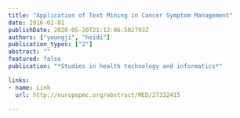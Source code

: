 ```yaml
---
title: "Application of Text Mining in Cancer Symptom Management"
date: 2016-01-01
publishDate: 2020-05-20T21:12:06.502793Z
authors: ["youngji", "heidi"]
publication_types: ["2"]
abstract: ""
featured: false
publication: "*Studies in health technology and informatics*"

links:
- name: Link
  url: http://europepmc.org/abstract/MED/27332415

---
```


